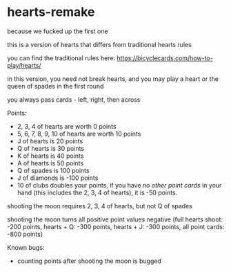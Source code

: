 # hearts-remake
because we fucked up the first one

this is a version of hearts that differs from traditional hearts rules

you can find the traditional rules here: https://bicyclecards.com/how-to-play/hearts/

in this version, you need not break hearts, and you may play a heart or the queen of spades in the first round

you always pass cards - left, right, then across

Points:
- 2, 3, 4 of hearts are worth 0 points
- 5, 6, 7, 8, 9, 10 of hearts are worth 10 points
- J of hearts is 20 points
- Q of hearts is 30 points
- K of hearts is 40 points
- A of hearts is 50 points
- Q of spades is 100 points
- J of diamonds is -100 points
- 10 of clubs doubles your points, if you have *no other point cards* in your hand (this includes the 2, 3, 4 of hearts), it is -50 points.

shooting the moon requires 2, 3, 4 of hearts, but not Q of spades

shooting the moon turns all positive point values negative (full hearts shoot: -200 points, hearts + Q: -300 points, hearts + J: -300 points, all point cards: -800 points)

Known bugs:
- counting points after shooting the moon is bugged
